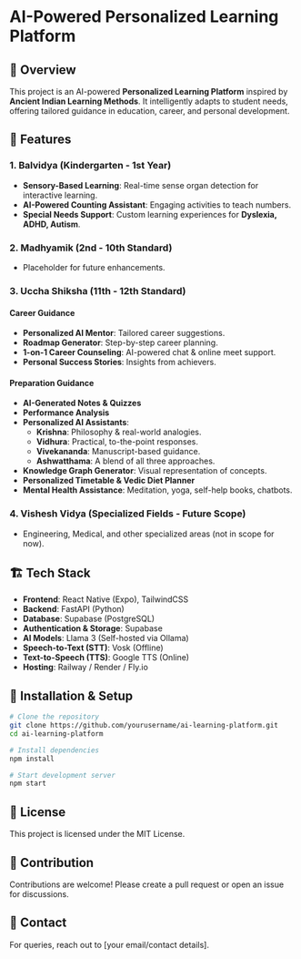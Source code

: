 # AI-Powered Personalized Learning Platform

## 📌 Overview
This project is an AI-powered **Personalized Learning Platform** inspired by **Ancient Indian Learning Methods**. It intelligently adapts to student needs, offering tailored guidance in education, career, and personal development.

## 🚀 Features

### **1. Balvidya (Kindergarten - 1st Year)**
- **Sensory-Based Learning**: Real-time sense organ detection for interactive learning.
- **AI-Powered Counting Assistant**: Engaging activities to teach numbers.
- **Special Needs Support**: Custom learning experiences for **Dyslexia, ADHD, Autism**.

### **2. Madhyamik (2nd - 10th Standard)**
- Placeholder for future enhancements.

### **3. Uccha Shiksha (11th - 12th Standard)**
#### **Career Guidance**
- **Personalized AI Mentor**: Tailored career suggestions.
- **Roadmap Generator**: Step-by-step career planning.
- **1-on-1 Career Counseling**: AI-powered chat & online meet support.
- **Personal Success Stories**: Insights from achievers.

#### **Preparation Guidance**
- **AI-Generated Notes & Quizzes**
- **Performance Analysis**
- **Personalized AI Assistants**:
  - **Krishna**: Philosophy & real-world analogies.
  - **Vidhura**: Practical, to-the-point responses.
  - **Vivekananda**: Manuscript-based guidance.
  - **Ashwatthama**: A blend of all three approaches.
- **Knowledge Graph Generator**: Visual representation of concepts.
- **Personalized Timetable & Vedic Diet Planner**
- **Mental Health Assistance**: Meditation, yoga, self-help books, chatbots.

### **4. Vishesh Vidya (Specialized Fields - Future Scope)**
- Engineering, Medical, and other specialized areas (not in scope for now).

## 🏗️ Tech Stack
- **Frontend**: React Native (Expo), TailwindCSS
- **Backend**: FastAPI (Python)
- **Database**: Supabase (PostgreSQL)
- **Authentication & Storage**: Supabase
- **AI Models**: Llama 3 (Self-hosted via Ollama)
- **Speech-to-Text (STT)**: Vosk (Offline)
- **Text-to-Speech (TTS)**: Google TTS (Online)
- **Hosting**: Railway / Render / Fly.io

## 📌 Installation & Setup
```bash
# Clone the repository
git clone https://github.com/yourusername/ai-learning-platform.git
cd ai-learning-platform

# Install dependencies
npm install

# Start development server
npm start
```

## 📜 License
This project is licensed under the MIT License.

## 🤝 Contribution
Contributions are welcome! Please create a pull request or open an issue for discussions.

## 📧 Contact
For queries, reach out to [your email/contact details].

